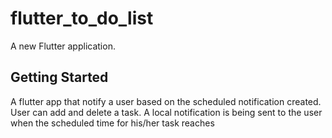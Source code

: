 # flutter_to_do_list

A new Flutter application.

## Getting Started

A flutter app that notify a user based on the scheduled notification created.
User can add and delete a task.
A local notification is being sent to the user when the scheduled time for his/her task reaches
